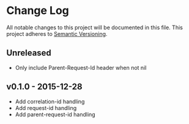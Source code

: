 # Change Log

All notable changes to this project will be documented in this file.
This project adheres to [Semantic Versioning](http://semver.org/).

## Unreleased

- Only include Parent-Request-Id header when not nil

## v0.1.0 - 2015-12-28

- Add correlation-id handling
- Add request-id handling
- Add parent-request-id handling
